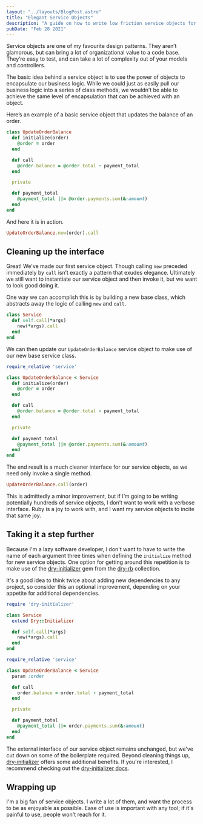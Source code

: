 ```yaml
---
layout: "../layouts/BlogPost.astro"
title: "Elegant Service Objects"
description: "A guide on how to write low friction service objects for a Ruby on Rails application."
pubDate: "Feb 28 2021"
---
```


Service objects are one of my favourite design patterns. They aren’t glamorous, but can bring a lot of organizational value to a code base. They’re easy to test, and can take a lot of complexity out of your models and controllers.

The basic idea behind a service object is to use the power of objects to encapsulate our business logic. While we could just as easily pull our business logic into a series of class methods, we wouldn’t be able to achieve the same level of encapsulation that can be achieved with an object.

Here’s an example of a basic service object that updates the balance of an order.

```ruby
class UpdateOrderBalance
  def initialize(order)
    @order = order
  end

  def call
    @order.balance = @order.total - payment_total
  end

  private

  def payment_total
    @payment_total ||= @order.payments.sum(&:amount)
  end
end
```

And here it is in action.

```ruby
UpdateOrderBalance.new(order).call
```

## Cleaning up the interface

Great! We've made our first service object. Though calling `new` preceded immediately by `call` isn’t exactly a pattern that exudes elegance. Ultimately we still want to instantiate our service object and then invoke it, but we want to look good doing it.

One way we can accomplish this is by building a new base class, which abstracts away the logic of calling `new` and `call`.

```ruby
class Service
  def self.call(*args)
    new(*args).call
  end
end
```

We can then update our `UpdateOrderBalance` service object to make use of our new base service class.

```ruby
require_relative 'service'

class UpdateOrderBalance < Service
  def initialize(order)
    @order = order
  end

  def call
    @order.balance = @order.total - payment_total
  end

  private

  def payment_total
    @payment_total ||= @order.payments.sum(&:amount)
  end
end
```

The end result is a much cleaner interface for our service objects, as we need only invoke a single method.

```ruby
UpdateOrderBalance.call(order)
```

This is admittedly a minor improvement, but if I’m going to be writing potentially hundreds of service objects, I don’t want to work with a verbose interface. Ruby is a joy to work with, and I want my service objects to incite that same joy.

## Taking it a step further

Because I'm a lazy software developer, I don't want to have to write the name of each argument three times when defining the `initialize` method for new service objects. One option for getting around this repetition is to make use of the [dry-initializer](https://github.com/dry-rb/dry-initializer) gem from the [dry-rb](https://dry-rb.org) collection.

It's a good idea to think twice about adding new dependencies to any project, so consider this an optional improvement, depending on your appetite for additional dependencies.

```ruby
require 'dry-initializer'

class Service
  extend Dry::Initializer

  def self.call(*args)
    new(*args).call
  end
end
```

```ruby
require_relative 'service'

class UpdateOrderBalance < Service
  param :order

  def call
    order.balance = order.total - payment_total
  end

  private

  def payment_total
    @payment_total ||= order.payments.sum(&:amount)
  end
end
```

The external interface of our service object remains unchanged, but we've cut down on some of the boilerplate required. Beyond cleaning things up, [dry-initializer](https://github.com/dry-rb/dry-initializer) offers some additional benefits. If you're interested, I recommend checking out the [dry-initializer docs](https://dry-rb.org/gems/dry-initializer/3.0/).

## Wrapping up

I'm a big fan of service objects. I write a lot of them, and want the process to be as enjoyable as possible. Ease of use is important with any tool; if it's painful to use, people won't reach for it.
